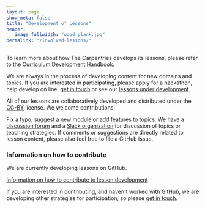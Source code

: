 ```yaml
---
layout: page
show_meta: false
title: "Development of Lessons"
header:
   image_fullwidth: "wood_plank.jpg"
permalink: "/involved-lessons/"
---
```


To learn more about how The Carpentries develops its lessons, please refer to the [Curriculum Development Handbook](https://carpentries.github.io/curriculum-development/).

We are always in the process of developing content for new domains and topics.
If you are interested in participating, please apply for a hackathon,
help develop on line, [get in touch](https://carpentries.org/contact/) or see our [lessons under
development](/lessons/#materials-in-early-development).

All of our lessons are collaboratively developed and distributed under the
[CC-BY](https://creativecommons.org/licenses/by/2.0/) license. We welcome
contributions!

Fix a typo, suggest a new module or add features to topics. We have a
[discussion forum](https://carpentries.topicbox.com/) and a [Slack organization](https://swc-slack-invite.herokuapp.com/) for discussion of
topics or teaching strategies. If comments or suggestions are directly
related to lesson content, please also feel free to file a GitHub issue.

### Information on how to contribute

We are currently developing lessons on GitHub.

[Information on how to contribute to lesson development](https://github.com/carpentries/lesson-example/blob/gh-pages/CONTRIBUTING.md)

If you are interested in contributing, and haven't worked with GitHub, we are developing other strategies for participation, so please [get in touch](mailto:team@carpentries.org).
